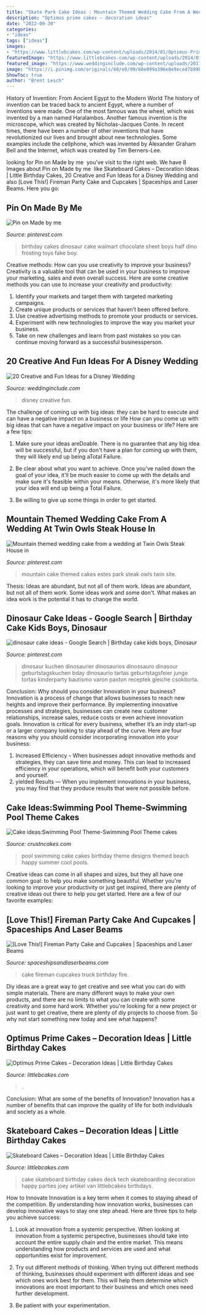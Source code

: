 ```yaml
---
title: "Skate Park Cake Ideas : Mountain Themed Wedding Cake From A Wedding At Twin Owls Steak House In"
description: "Optimus prime cakes – decoration ideas"
date: "2022-09-30"
categories:
- "ideas"
tags: ["ideas"]
images:
- "https://www.littlebcakes.com/wp-content/uploads/2014/01/Optimus-Prime-Cakes-624x832.jpg"
featuredImage: "https://www.littlebcakes.com/wp-content/uploads/2014/01/Optimus-Prime-Cakes-624x832.jpg"
featured_image: "https://www.weddinginclude.com/wp-content/uploads/2017/10/Creative-and-Fun-Ideas-for-a-Disney-Wedding-012.jpg"
image: "https://i.pinimg.com/originals/60/e0/99/60e099a386e8e9eced7b99bab28d282a.jpg"
ShowToc: true
author: "Brent Lesch"
---
```



History of Invention: From Ancient Egypt to the Modern World
The history of invention can be traced back to ancient Egypt, where a number of inventions were made. One of the most famous was the wheel, which was invented by a man named Haralambos. Another famous invention is the microscope, which was created by Nicholas-Jacques Conte. In recent times, there have been a number of other inventions that have revolutionized our lives and brought about new technologies. Some examples include the cellphone, which was invented by Alexander Graham Bell and the Internet, which was created by Tim Berners-Lee.

	

		
looking for Pin on Made by me ️️ you've visit to the right web. We have 8 Images about Pin on Made by me ️️ like Skateboard Cakes – Decoration Ideas | Little Birthday Cakes, 20 Creative and Fun Ideas for a Disney Wedding and also [Love This!] Fireman Party Cake and Cupcakes | Spaceships and Laser Beams. Here you go:
		
    
## Pin On Made By Me ️️

<img loading=lazy src="https://i.pinimg.com/736x/c9/4a/82/c94a8242641701e37877e1db4a49c28f--chocolate-frosting-chocolate-cakes.jpg" onerror="this.onerror=null;this.src='https://tse3.mm.bing.net/th?id=OIP.eAWCgI_tX_miUIxpS4ZqewHaFj&amp;pid=15.1';" alt="Pin on Made by me ️️">

_Source: pinterest.com_

>birthday cakes dinosaur cake walmart chocolate sheet boys half dino frosting toys fake boy. 

	

Creative methods: How can you use creativity to improve your business?
Creativity is a valuable tool that can be used in your business to improve your marketing, sales and even overall success. Here are some creative methods you can use to increase your creativity and productivity: 
1. Identify your markets and target them with targeted marketing campaigns.
2. Create unique products or services that haven’t been offered before.
3. Use creative advertising methods to promote your products or services. 
4. Experiment with new technologies to improve the way you market your business. 
5. Take on new challenges and learn from past mistakes so you can continue moving forward as a successful businessperson.

    
## 20 Creative And Fun Ideas For A Disney Wedding

<img loading=lazy src="https://www.weddinginclude.com/wp-content/uploads/2017/10/Creative-and-Fun-Ideas-for-a-Disney-Wedding-012.jpg" onerror="this.onerror=null;this.src='https://tse1.mm.bing.net/th?id=OIP.LmxEFDHBxLK0VVaRGi2MHwHaJ4&amp;pid=15.1';" alt="20 Creative and Fun Ideas for a Disney Wedding">

_Source: weddinginclude.com_

>disney creative fun. 

	

The challenge of coming up with big ideas: they can be hard to execute and can have a negative impact on a business or life
How can you come up with big ideas that can have a negative impact on your business or life? Here are a few tips: 
1. Make sure your ideas areDoable. There is no guarantee that any big idea will be successful, but if you don't have a plan for coming up with them, they will likely end up being aTotal Failure. 

2. Be clear about what you want to achieve. Once you've nailed down the goal of your idea, it'll be much easier to come up with the details and make sure it's feasible within your means. Otherwise, it's more likely that your idea will end up being a Total Failure. 

3. Be willing to give up some things in order to get started.

    
## Mountain Themed Wedding Cake From A Wedding At Twin Owls Steak House In

<img loading=lazy src="https://i.pinimg.com/originals/60/e0/99/60e099a386e8e9eced7b99bab28d282a.jpg" onerror="this.onerror=null;this.src='https://tse3.mm.bing.net/th?id=OIP.8NmsdSPpfDAaMxMHWadhiwHaJ4&amp;pid=15.1';" alt="Mountain themed wedding cake from a wedding at Twin Owls Steak House in">

_Source: pinterest.com_

>mountain cake themed cakes estes park steak owls twin site. 

	

Thesis: Ideas are abundant, but not all of them work.
Ideas are abundant, but not all of them work. Some ideas work and some don't. What makes an idea work is the potential it has to change the world.

    
## Dinosaur Cake Ideas - Google Search | Birthday Cake Kids Boys, Dinosaur

<img loading=lazy src="https://i.pinimg.com/736x/45/df/14/45df149e7af34e704c8071b5bfd0218d.jpg" onerror="this.onerror=null;this.src='https://tse1.mm.bing.net/th?id=OIP.P3SG0Nlg7NtYofFgYLSsEgHaJ3&amp;pid=15.1';" alt="dinosaur cake ideas - Google Search | Birthday cake kids boys, Dinosaur">

_Source: pinterest.com_

>dinosaur kuchen dinosaurier dinosaurios dinossauro dinasour geburtstagskuchen bday dinosaurio tartas geburtstagsfeier junge tortas kinderparty bautismo varon paxton receptek gleiche csokitorta. 

	

Conclusion: Why should you consider Innovation in your business?
Innovation is a process of change that allows businesses to reach new heights and improve their performance. By implementing innovative processes and strategies, businesses can create new customer relationships, increase sales, reduce costs or even achieve innovation goals. Innovation is critical for every business, whether it’s an indy start-up or a larger company looking to stay ahead of the curve. Here are four reasons why you should consider incorporating innovation into your business: 
1) Increased Efficiency – When businesses adopt innovative methods and strategies, they can save time and money. This can lead to increased efficiency in your operations, which will benefit both your customers and yourself. 
2) yielded Results — When you implement innovations in your business, you may find that they produce results that were not possible before.

    
## Cake Ideas:Swimming Pool Theme-Swimming Pool Theme Cakes

<img loading=lazy src="http://www.crustncakes.com/blog/wp-content/uploads/2017/06/347a4f4aa9ffdea3371bad4fc7d2dacb-1024x768.jpg" onerror="this.onerror=null;this.src='https://tse3.mm.bing.net/th?id=OIP.fZxas85Mjb0QZ1u-D5t1FQHaFj&amp;pid=15.1';" alt="Cake ideas:Swimming Pool Theme-Swimming Pool Theme cakes">

_Source: crustncakes.com_

>pool swimming cake cakes birthday theme designs themed beach happy summer cool pools. 

	

Creative ideas can come in all shapes and sizes, but they all have one common goal: to help you make something beautiful. Whether you're looking to improve your productivity or just get inspired, there are plenty of creative ideas out there to help you get started. Here are a few of our favorite examples: 

    
## [Love This!] Fireman Party Cake And Cupcakes | Spaceships And Laser Beams

<img loading=lazy src="http://spaceshipsandlaserbeams.com/wp-content/uploads/2015/09/fireman_fire_truck_birthday_cake.jpg" onerror="this.onerror=null;this.src='https://tse1.mm.bing.net/th?id=OIP.2fGvo174fD_37H9vGd6UdgHaLJ&amp;pid=15.1';" alt="[Love This!] Fireman Party Cake and Cupcakes | Spaceships and Laser Beams">

_Source: spaceshipsandlaserbeams.com_

>cake fireman cupcakes truck birthday fire. 

	

Diy ideas are a great way to get creative and see what you can do with simple materials. There are many different ways to make your own products, and there are no limits to what you can create with some creativity and some hard work. Whether you're looking for a new project or just want to get creative, there are plenty of diy projects to choose from. So why not start something new today and see what happens?

    
## Optimus Prime Cakes – Decoration Ideas | Little Birthday Cakes

<img loading=lazy src="https://www.littlebcakes.com/wp-content/uploads/2014/01/Optimus-Prime-Cakes-624x832.jpg" onerror="this.onerror=null;this.src='https://tse3.mm.bing.net/th?id=OIP.lou6u4UdOfiYsb2Lr5aFUgHaJ4&amp;pid=15.1';" alt="Optimus Prime Cakes – Decoration Ideas | Little Birthday Cakes">

_Source: littlebcakes.com_

>. 

	

Conclusion: What are some of the benefits of Innovation?
Innovation has a number of benefits that can improve the quality of life for both individuals and society as a whole.

    
## Skateboard Cakes – Decoration Ideas | Little Birthday Cakes

<img loading=lazy src="http://www.littlebcakes.com/wp-content/uploads/2014/01/Skateboard-Cake.jpg" onerror="this.onerror=null;this.src='https://tse4.mm.bing.net/th?id=OIP.JZatjIIncclm2JaAKMA_3AHaF4&amp;pid=15.1';" alt="Skateboard Cakes – Decoration Ideas | Little Birthday Cakes">

_Source: littlebcakes.com_

>cake skateboard birthday cakes deck tech skateboarding decoration happy parties joey artikel van littlebcakes birthdays. 

	

How to Innovate
Innovation is a key term when it comes to staying ahead of the competition. By understanding how innovation works, businesses can develop innovative ways to stay one step ahead. Here are three tips to help you achieve success:
1. Look at innovation from a systemic perspective. When looking at innovation from a systemic perspective, businesses should take into account the entire supply chain and the entire market. This means understanding how products and services are used and what opportunities exist for improvement.

2. Try out different methods of thinking. When trying out different methods of thinking, businesses should experiment with different ideas and see which ones work best for them. This will help them determine which innovations are most important to their business and which ones need further development.

3. Be patient with your experimentation.

